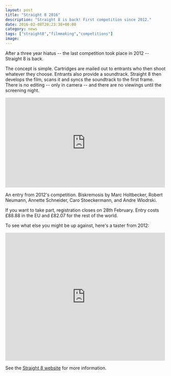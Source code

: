 ```yaml
---
layout: post
title: "Straight 8 2016"
description: "Straight 8 is back! First competition since 2012."
date: 2016-02-08T20:23:38+00:00
category: news
tags: ["straight8","filmmaking","competitions"]
image:
---
```


After a three year hiatus -- the last competition took place in 2012 -- Straight 8 is back.

The concept is simple. Cartridges are mailed out to entrants who then shoot whatever they choose. Entrants also provide a soundtrack. Straight 8 then develops the film, scans it and syncs the soundtrack to the first frame. There is no editing -- only in camera -- and there are no viewings until the screening night.

<iframe src="https://player.vimeo.com/video/69007024?title=0&byline=0&portrait=0" width="500" height="281" frameborder="0" webkitallowfullscreen mozallowfullscreen allowfullscreen></iframe><p></p>

<div class="caption">An entry from 2012's competition. Biskremosis by Marc Holtbecker, Robert Neumann, Annette Schneider, Caro Stoeckermann, and Andre Wlodrski.</div>

If you want to take part, registration closes on 28th February. Entry costs £88.88 in the EU and £82.07 for the rest of the world.

To see what else you might be up against, here's a taster from 2012:

<iframe src="https://player.vimeo.com/video/42698960?title=0&byline=0&portrait=0" width="500" height="400" frameborder="0" webkitallowfullscreen mozallowfullscreen allowfullscreen></iframe><p></p>

See the [Straight 8 website](http://www.straight8.net/) for more information.
